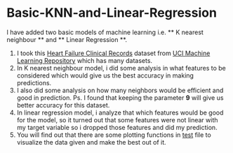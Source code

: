 # Basic-KNN-and-Linear-Regression

I have added two basic models of machine learning i.e. ** K nearest neighbour ** and ** Linear Regression **.
1.  I took this [Heart Failure Clinical Records](datasets/heart_failure_clinical_records_dataset.csv) dataset from [UCI Machine Learning Repository](https://archive.ics.uci.edu/ml/datasets.php) which has many datasets.  
2.  In K nearest neighbour model, i did some analysis in what features to be considered which would give us the best accuracy in making predictions.
3.  I also did some analysis on how many neighbors would be efficient and good in prediction. Ps. I found that keeping the parameter **9** will give us better accuracy for this dataset.
4.  In linear regression model, i analyze that which features would be good for the model, so it turned out that some features were not linear with my target variable so i dropped those features and did my prediction.
5.  You will find out that there are some plotting functions in [test](test.py) file to visualize the data given and make the best out of it.
